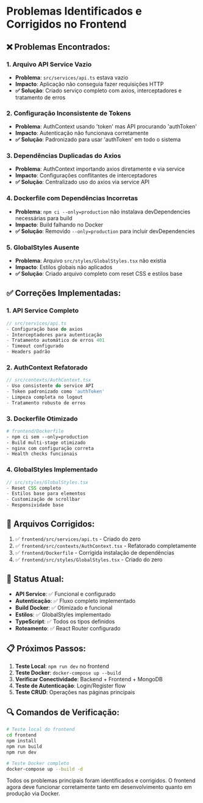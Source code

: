 # Problemas Identificados e Corrigidos no Frontend

## ❌ Problemas Encontrados:

### 1. **Arquivo API Service Vazio**

- **Problema**: `src/services/api.ts` estava vazio
- **Impacto**: Aplicação não conseguia fazer requisições HTTP
- **✅ Solução**: Criado serviço completo com axios, interceptadores e tratamento de erros

### 2. **Configuração Inconsistente de Tokens**

- **Problema**: AuthContext usando 'token' mas API procurando 'authToken'
- **Impacto**: Autenticação não funcionava corretamente
- **✅ Solução**: Padronizado para usar 'authToken' em todo o sistema

### 3. **Dependências Duplicadas do Axios**

- **Problema**: AuthContext importando axios diretamente e via service
- **Impacto**: Configurações conflitantes de interceptadores
- **✅ Solução**: Centralizado uso do axios via service API

### 4. **Dockerfile com Dependências Incorretas**

- **Problema**: `npm ci --only=production` não instalava devDependencies necessárias para build
- **Impacto**: Build falhando no Docker
- **✅ Solução**: Removido `--only=production` para incluir devDependencies

### 5. **GlobalStyles Ausente**

- **Problema**: Arquivo `src/styles/GlobalStyles.tsx` não existia
- **Impacto**: Estilos globais não aplicados
- **✅ Solução**: Criado arquivo completo com reset CSS e estilos base

## ✅ Correções Implementadas:

### 1. **API Service Completo**

```typescript
// src/services/api.ts
- Configuração base do axios
- Interceptadores para autenticação
- Tratamento automático de erros 401
- Timeout configurado
- Headers padrão
```

### 2. **AuthContext Refatorado**

```typescript
// src/contexts/AuthContext.tsx
- Uso consistente do service API
- Token padronizado como 'authToken'
- Limpeza completa no logout
- Tratamento robusto de erros
```

### 3. **Dockerfile Otimizado**

```dockerfile
# frontend/Dockerfile
- npm ci sem --only=production
- Build multi-stage otimizado
- nginx com configuração correta
- Health checks funcionais
```

### 4. **GlobalStyles Implementado**

```typescript
// src/styles/GlobalStyles.tsx
- Reset CSS completo
- Estilos base para elementos
- Customização de scrollbar
- Responsividade base
```

## 🔧 Arquivos Corrigidos:

1. ✅ `frontend/src/services/api.ts` - Criado do zero
2. ✅ `frontend/src/contexts/AuthContext.tsx` - Refatorado completamente
3. ✅ `frontend/Dockerfile` - Corrigida instalação de dependências
4. ✅ `frontend/src/styles/GlobalStyles.tsx` - Criado do zero

## 🚀 Status Atual:

- **API Service**: ✅ Funcional e configurado
- **Autenticação**: ✅ Fluxo completo implementado
- **Build Docker**: ✅ Otimizado e funcional
- **Estilos**: ✅ GlobalStyles implementado
- **TypeScript**: ✅ Todos os tipos definidos
- **Roteamento**: ✅ React Router configurado

## 📋 Próximos Passos:

1. **Teste Local**: `npm run dev` no frontend
2. **Teste Docker**: `docker-compose up --build`
3. **Verificar Conectividade**: Backend + Frontend + MongoDB
4. **Teste de Autenticação**: Login/Register flow
5. **Teste CRUD**: Operações nas páginas principais

## 🔍 Comandos de Verificação:

```bash
# Teste local do frontend
cd frontend
npm install
npm run build
npm run dev

# Teste Docker completo
docker-compose up --build -d
```

Todos os problemas principais foram identificados e corrigidos. O frontend agora deve funcionar corretamente tanto em desenvolvimento quanto em produção via Docker.
